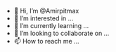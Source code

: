 - 👋 Hi, I’m @Amirpitmax
- 👀 I’m interested in ...
- 🌱 I’m currently learning ...
- 💞️ I’m looking to collaborate on ...
- 📫 How to reach me ...

<!---
Amirpitmax/Amirpitmax is a ✨ special ✨ repository because its `README.md` (this file) appears on your GitHub profile.
You can click the Preview link to take a look at your changes.
--->
